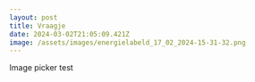 ```yaml
---
layout: post
title: Vraagje
date: 2024-03-02T21:05:09.421Z
image: /assets/images/energielabeld_17_02_2024-15-31-32.png
---
```

Image picker test
